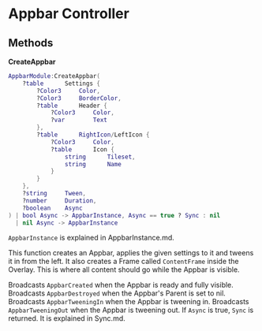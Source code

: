 Appbar Controller
===
Methods
---

**CreateAppbar**
```lua
AppbarModule:CreateAppbar(
	?table 		Settings {
		?Color3 	Color,
		?Color3		BorderColor,
		?table 		Header {
			?Color3 	Color,
			?var 		Text
		},
		?table 		RightIcon/LeftIcon {
			?Color3 	Color,
			?table 		Icon {
				string  	Tileset,
				string 		Name
			}
		}
	},
	?string 	Tween,
	?number 	Duration,
	?boolean 	Async
) | bool Async -> AppbarInstance, Async == true ? Sync : nil
  | nil Async -> AppbarInstance
```
`AppbarInstance` is explained in AppbarInstance.md.

This function creates an Appbar, applies the given settings to it and 
tweens it in from the left.
It also creates a Frame called `ContentFrame` inside the Overlay. This is where
all content should go while the Appbar is visible.

Broadcasts `AppbarCreated` when the Appbar is ready and fully visible.
Broadcasts `AppbarDestroyed` when the Appbar's Parent is set to nil.
Broadcasts `AppbarTweeningIn` when the Appbar is tweening in.
Broadcasts `AppbarTweeningOut` when the Appbar is tweening out.
If `Async` is true, `Sync` is returned. It is explained in Sync.md.